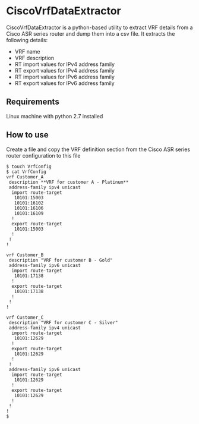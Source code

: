 # CiscoVrfDataExtractor
CiscoVrfDataExtractor is a python-based utility to extract VRF details from a Cisco ASR series router and dump them into a csv file. It extracts the following details:

- VRF name
- VRF description
- RT import values for IPv4 address family
- RT export values for IPv4 address family
- RT import values for IPv6 address family
- RT export values for IPv6 address family

## Requirements
Linux machine with python 2.7 installed

## How to use
Create a file and copy the VRF definition section from the Cisco ASR series router configuration to this file

```
$ touch VrfConfig
$ cat VrfConfig
vrf Customer_A
 description **VRF for customer A - Platinum**  
 address-family ipv4 unicast
  import route-target
   10101:15003
   10101:16102
   10101:16106
   10101:16109
  !
  export route-target
   10101:15003
  !
 !
!

vrf Customer_B
 description "VRF for customer B - Gold"
 address-family ipv6 unicast
  import route-target
   10101:17138
  !
  export route-target
   10101:17138
  !
 !
!

vrf Customer_C
 description "VRF for customer C - Silver"
 address-family ipv4 unicast
  import route-target
   10101:12629
  !
  export route-target
   10101:12629
  !
 !
 address-family ipv6 unicast
  import route-target
   10101:12629
  !
  export route-target
   10101:12629
  !
 !
!
$

```
